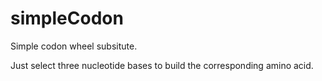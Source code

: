 # simpleCodon
Simple codon wheel subsitute.

Just select three nucleotide bases to build the corresponding amino acid.
